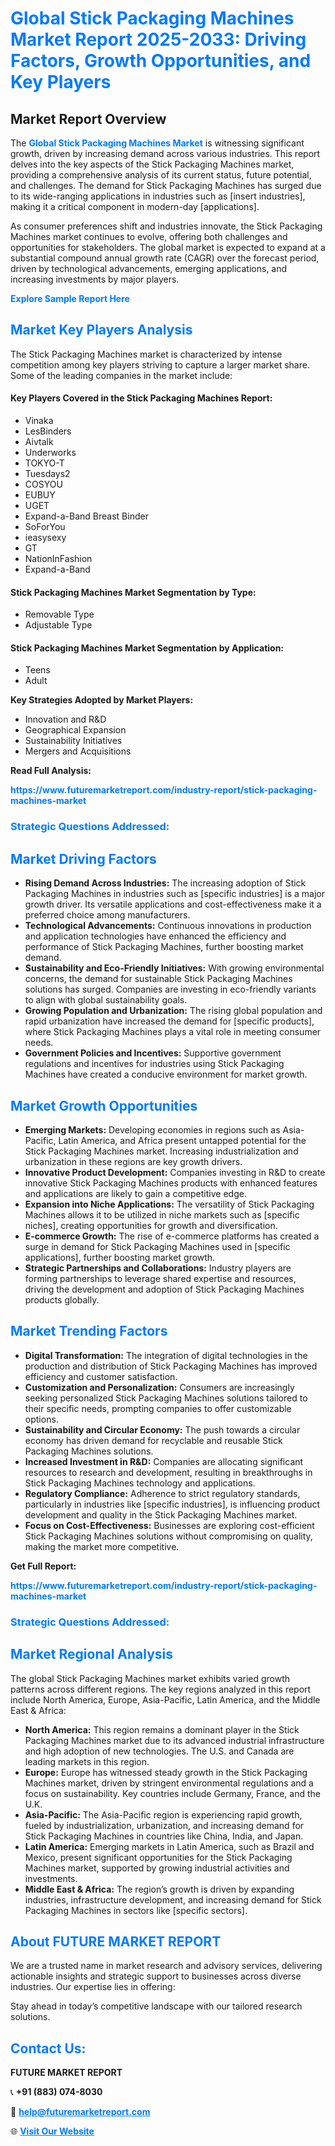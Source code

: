 <h1 style="color: #007BFF;">Global Stick Packaging Machines Market Report 2025-2033: Driving Factors, Growth Opportunities, and Key Players</h1>

<section id="overview">
<h2>Market Report Overview</h2>
<p>The <a href="https://www.futuremarketreport.com/industry-report/stick-packaging-machines-market" style="color: #007BFF; text-decoration: none;"><strong>Global Stick Packaging Machines Market</strong></a> is witnessing significant growth, driven by increasing demand across various industries. This report delves into the key aspects of the Stick Packaging Machines market, providing a comprehensive analysis of its current status, future potential, and challenges. The demand for Stick Packaging Machines has surged due to its wide-ranging applications in industries such as [insert industries], making it a critical component in modern-day [applications].</p>
<p>As consumer preferences shift and industries innovate, the Stick Packaging Machines market continues to evolve, offering both challenges and opportunities for stakeholders. The global market is expected to expand at a substantial compound annual growth rate (CAGR) over the forecast period, driven by technological advancements, emerging applications, and increasing investments by major players.</p>
</section>

<section id="overview">
<p><a href="https://www.futuremarketreport.com/request-sample/reportId=33950" style="color: #007BFF; text-decoration: none;"><strong>Explore Sample Report Here</strong></a></p>
</section>

<section id="key-players">
<h2 style="color: #007BFF;">Market Key Players Analysis</h2>
<p>The Stick Packaging Machines market is characterized by intense competition among key players striving to capture a larger market share. Some of the leading companies in the market include:</p>
<h4>Key Players Covered in the Stick Packaging Machines Report:</h4>
<ul><li>Vinaka</li><li>LesBinders</li><li>Aivtalk</li><li>Underworks</li><li>TOKYO-T</li><li>Tuesdays2</li><li>COSYOU</li><li>EUBUY</li><li>UGET</li><li>Expand-a-Band Breast Binder</li><li>SoForYou</li><li>ieasysexy</li><li>GT</li><li>NationInFashion</li><li>Expand-a-Band</li></ul>
<h4>Stick Packaging Machines Market Segmentation by Type:</h4>
<ul><li>Removable Type</li><li>Adjustable Type</li></ul>

<h4>Stick Packaging Machines Market Segmentation by Application:</h4>
<ul><li>Teens</li><li>Adult</li></ul>
<p><strong>Key Strategies Adopted by Market Players:</strong></p>
<ul>
<li>Innovation and R&D</li>
<li>Geographical Expansion</li>
<li>Sustainability Initiatives</li>
<li>Mergers and Acquisitions</li>
</ul>
</section>

<section>
<p><strong>Read Full Analysis: </strong></p><a href="https://www.futuremarketreport.com/industry-report/stick-packaging-machines-market" style="color: #007BFF; text-decoration: none;"><strong>https://www.futuremarketreport.com/industry-report/stick-packaging-machines-market</strong></a>
<h3 style="color: #007BFF;">Strategic Questions Addressed:</h3>
</section>

<section id="driving-factors">
<h2 style="color: #007BFF;">Market Driving Factors</h2>
<ul>
<li><strong>Rising Demand Across Industries:</strong> The increasing adoption of Stick Packaging Machines in industries such as [specific industries] is a major growth driver. Its versatile applications and cost-effectiveness make it a preferred choice among manufacturers.</li>
<li><strong>Technological Advancements:</strong> Continuous innovations in production and application technologies have enhanced the efficiency and performance of Stick Packaging Machines, further boosting market demand.</li>
<li><strong>Sustainability and Eco-Friendly Initiatives:</strong> With growing environmental concerns, the demand for sustainable Stick Packaging Machines solutions has surged. Companies are investing in eco-friendly variants to align with global sustainability goals.</li>
<li><strong>Growing Population and Urbanization:</strong> The rising global population and rapid urbanization have increased the demand for [specific products], where Stick Packaging Machines plays a vital role in meeting consumer needs.</li>
<li><strong>Government Policies and Incentives:</strong> Supportive government regulations and incentives for industries using Stick Packaging Machines have created a conducive environment for market growth.</li>
</ul>
</section>

<section id="growth-opportunities">
<h2 style="color: #007BFF;">Market Growth Opportunities</h2>
<ul>
<li><strong>Emerging Markets:</strong> Developing economies in regions such as Asia-Pacific, Latin America, and Africa present untapped potential for the Stick Packaging Machines market. Increasing industrialization and urbanization in these regions are key growth drivers.</li>
<li><strong>Innovative Product Development:</strong> Companies investing in R&D to create innovative Stick Packaging Machines products with enhanced features and applications are likely to gain a competitive edge.</li>
<li><strong>Expansion into Niche Applications:</strong> The versatility of Stick Packaging Machines allows it to be utilized in niche markets such as [specific niches], creating opportunities for growth and diversification.</li>
<li><strong>E-commerce Growth:</strong> The rise of e-commerce platforms has created a surge in demand for Stick Packaging Machines used in [specific applications], further boosting market growth.</li>
<li><strong>Strategic Partnerships and Collaborations:</strong> Industry players are forming partnerships to leverage shared expertise and resources, driving the development and adoption of Stick Packaging Machines products globally.</li>
</ul>
</section>

<section id="trending-factors">
<h2 style="color: #007BFF;">Market Trending Factors</h2>
<ul>
<li><strong>Digital Transformation:</strong> The integration of digital technologies in the production and distribution of Stick Packaging Machines has improved efficiency and customer satisfaction.</li>
<li><strong>Customization and Personalization:</strong> Consumers are increasingly seeking personalized Stick Packaging Machines solutions tailored to their specific needs, prompting companies to offer customizable options.</li>
<li><strong>Sustainability and Circular Economy:</strong> The push towards a circular economy has driven demand for recyclable and reusable Stick Packaging Machines solutions.</li>
<li><strong>Increased Investment in R&D:</strong> Companies are allocating significant resources to research and development, resulting in breakthroughs in Stick Packaging Machines technology and applications.</li>
<li><strong>Regulatory Compliance:</strong> Adherence to strict regulatory standards, particularly in industries like [specific industries], is influencing product development and quality in the Stick Packaging Machines market.</li>
<li><strong>Focus on Cost-Effectiveness:</strong> Businesses are exploring cost-efficient Stick Packaging Machines solutions without compromising on quality, making the market more competitive.</li>
</ul>
</section>

<section>
<p><strong>Get Full Report: </strong></p><a href="https://www.futuremarketreport.com/industry-report/stick-packaging-machines-market" style="color: #007BFF; text-decoration: none;"><strong>https://www.futuremarketreport.com/industry-report/stick-packaging-machines-market</strong></a>
<h3 style="color: #007BFF;">Strategic Questions Addressed:</h3>
</section>


<section id="regional-analysis">
<h2 style="color: #007BFF;">Market Regional Analysis</h2>
<p>The global Stick Packaging Machines market exhibits varied growth patterns across different regions. The key regions analyzed in this report include North America, Europe, Asia-Pacific, Latin America, and the Middle East & Africa:</p>
<ul>
<li><strong>North America:</strong> This region remains a dominant player in the Stick Packaging Machines market due to its advanced industrial infrastructure and high adoption of new technologies. The U.S. and Canada are leading markets in this region.</li>
<li><strong>Europe:</strong> Europe has witnessed steady growth in the Stick Packaging Machines market, driven by stringent environmental regulations and a focus on sustainability. Key countries include Germany, France, and the U.K.</li>
<li><strong>Asia-Pacific:</strong> The Asia-Pacific region is experiencing rapid growth, fueled by industrialization, urbanization, and increasing demand for Stick Packaging Machines in countries like China, India, and Japan.</li>
<li><strong>Latin America:</strong> Emerging markets in Latin America, such as Brazil and Mexico, present significant opportunities for the Stick Packaging Machines market, supported by growing industrial activities and investments.</li>
<li><strong>Middle East & Africa:</strong> The region’s growth is driven by expanding industries, infrastructure development, and increasing demand for Stick Packaging Machines in sectors like [specific sectors].</li>
</ul>
</section>

<footer>
<h2 style="color: #007BFF;">About FUTURE MARKET REPORT</h2>
<p>We are a trusted name in market research and advisory services, delivering actionable insights and strategic support to businesses across diverse industries. Our expertise lies in offering:</p>

<p>Stay ahead in today’s competitive landscape with our tailored research solutions.</p>

<h2 style="color: #007BFF;">Contact Us:</h2>
<p><strong>FUTURE MARKET REPORT</strong></p>
<p>📞 <strong>+91 (883) 074-8030</strong></p>
<p>📧 <strong><a href="mailto:help@futuremarketreport.com" style="color: #007BFF;">help@futuremarketreport.com</a></strong></p>
<p>🌐 <strong><a href="https://www.futuremarketreport.com/" style="color: #007BFF;">Visit Our Website</a></strong></p>
</footer>